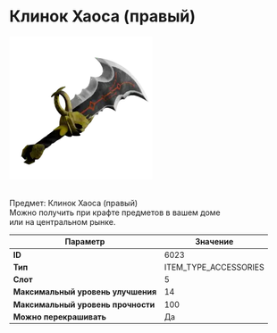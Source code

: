 # Клинок Хаоса (правый)

![Item Image](../img/6023.webp?raw=true)

<br>Предмет: Клинок Хаоса (правый)<br>Можно получить при крафте предметов в вашем доме<br>или на центральном рынке.


| Параметр | Значение |
|----------|----------|
| **ID** | 6023 |
| **Тип** | ITEM_TYPE_ACCESSORIES |
| **Слот** | 5 |
| **Максимальный уровень улучшения** | 14 |
| **Максимальный уровень прочности** | 100 |
| **Можно перекрашивать** | Да |

